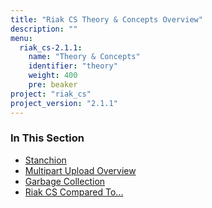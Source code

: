 ```yaml
---
title: "Riak CS Theory & Concepts Overview"
description: ""
menu:
  riak_cs-2.1.1:
    name: "Theory & Concepts"
    identifier: "theory"
    weight: 400
    pre: beaker
project: "riak_cs"
project_version: "2.1.1"
---
```


### In This Section

- [Stanchion](./stanchion)
- [Multipart Upload Overview](../cookbooks/multipart-upload-overview/)
- [Garbage Collection](../cookbooks/garbage-collection)
- [Riak CS Compared To...](./comparisons)
